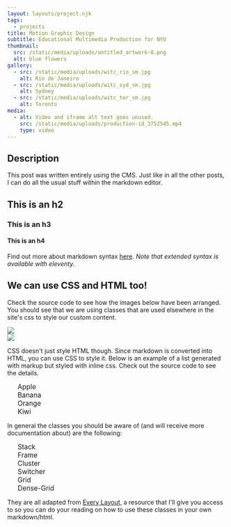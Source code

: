 ```yaml
---
layout: layouts/project.njk
tags:
  - projects
title: Motion Graphic Design
subtitle: Educational Multimedia Production for NYU
thumbnail:
  src: /static/media/uploads/untitled_artwork-8.png
  alt: blue flowers
gallery:
  - src: /static/media/uploads/witc_rio_sm.jpg
    alt: Rio de Janeiro
  - src: /static/media/uploads/witc_syd_sm.jpg
    alt: Sydney
  - src: /static/media/uploads/witc_tor_sm.jpg
    alt: Toronto
media:
  - alt: Video and iframe alt text goes unused.
    src: /static/media/uploads/production-id_3752545.mp4
    type: video
---
```

## Description

This post was written entirely using the CMS. Just like in all the other posts, I can do all the usual stuff within the markdown editor.
## This is an h2
### This is an h3
#### This is an h4

Find out more about markdown syntax [here](https://www.markdownguide.org/cheat-sheet/). _Note that extended syntax is available with eleventy._

## We can use CSS and HTML too!

Check the source code to see how the images below have been arranged. You should see that we are using classes that are used elsewhere in the site's css to style our custom content.

<div class="switcher">
    <div class="wrapper">
        <div class="frame"><img src="https://picsum.photos/1200/800"></div>
        <div class="frame"><img src="https://picsum.photos/700/500"></div>
    </div>
</div>

CSS doesn't just style HTML though. Since markdown is converted into HTML, you can use CSS to style it. Below is an example of a list generated with markup but styled with inline css. Check out the source code to see the details.

<style>
    ul {
        list-style: none;

    }

    ul > li {
        font-size: calc(1em * 1.1);
    }
</style>

- Apple
- Banana
- Orange
- Kiwi

In general the classes you should be aware of (and will receive more documentation about) are the following:
- Stack
- Frame
- Cluster
- Switcher
- Grid
- Dense-Grid

They are all adapted from [Every Layout](https://every-layout.dev/), a resource that I'll give you access to so you can do your reading on how to use these classes in your own markdown/html.
